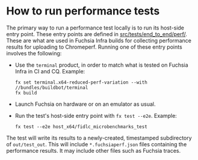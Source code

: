 # How to run performance tests

The primary way to run a performance test locally is to run its
host-side entry point.  These entry points are defined in
[src/tests/end_to_end/perf/](/src/tests/end_to_end/perf/).  These are
what are used in Fuchsia Infra builds for collecting performance
results for uploading to Chromeperf.  Running one of these entry
points involves the following:

*   Use the `terminal` product, in order to match what is tested on
    Fuchsia Infra in CI and CQ.  Example:

    ```
    fx set terminal.x64-reduced-perf-variation --with //bundles/buildbot/terminal
    fx build
    ```

*   Launch Fuchsia on hardware or on an emulator as usual.

*   Run the test's host-side entry point with `fx test --e2e`.  Example:

    ```
    fx test --e2e host_x64/fidlc_microbenchmarks_test
    ```

The test will write its results to a newly-created, timestamped
subdirectory of `out/test_out`.  This will include
`*.fuchsiaperf.json` files containing the performance results.  It may
include other files such as Fuchsia traces.
